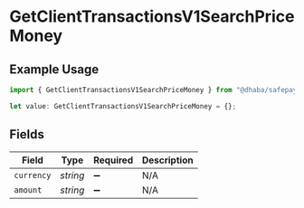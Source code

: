 # GetClientTransactionsV1SearchPriceMoney

## Example Usage

```typescript
import { GetClientTransactionsV1SearchPriceMoney } from "@dhaba/safepay-ts/models/operations";

let value: GetClientTransactionsV1SearchPriceMoney = {};
```

## Fields

| Field              | Type               | Required           | Description        |
| ------------------ | ------------------ | ------------------ | ------------------ |
| `currency`         | *string*           | :heavy_minus_sign: | N/A                |
| `amount`           | *string*           | :heavy_minus_sign: | N/A                |